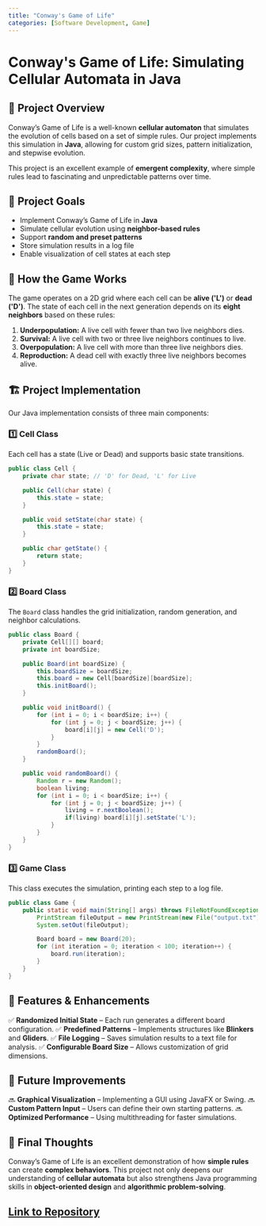```yaml
---
title: "Conway's Game of Life"
categories: [Software Development, Game]
---
```


# Conway's Game of Life: Simulating Cellular Automata in Java

## 🔬 **Project Overview**

Conway’s Game of Life is a well-known **cellular automaton** that simulates the evolution of cells based on a set of simple rules. Our project implements this simulation in **Java**, allowing for custom grid sizes, pattern initialization, and stepwise evolution.

This project is an excellent example of **emergent complexity**, where simple rules lead to fascinating and unpredictable patterns over time.

## 🎯 **Project Goals**

- Implement Conway’s Game of Life in **Java**
- Simulate cellular evolution using **neighbor-based rules**
- Support **random and preset patterns**
- Store simulation results in a log file
- Enable visualization of cell states at each step

## 🧬 **How the Game Works**

The game operates on a 2D grid where each cell can be **alive ('L')** or **dead ('D')**. The state of each cell in the next generation depends on its **eight neighbors** based on these rules:

1. **Underpopulation:** A live cell with fewer than two live neighbors dies.
2. **Survival:** A live cell with two or three live neighbors continues to live.
3. **Overpopulation:** A live cell with more than three live neighbors dies.
4. **Reproduction:** A dead cell with exactly three live neighbors becomes alive.

## 🏗 **Project Implementation**

Our Java implementation consists of three main components:

### 1️⃣ **Cell Class**

Each cell has a state (Live or Dead) and supports basic state transitions.

```java
public class Cell {
    private char state; // 'D' for Dead, 'L' for Live

    public Cell(char state) {
        this.state = state;
    }

    public void setState(char state) {
        this.state = state;
    }

    public char getState() {
        return state;
    }
}
```

### 2️⃣ **Board Class**

The `Board` class handles the grid initialization, random generation, and neighbor calculations.

```java
public class Board {
    private Cell[][] board;
    private int boardSize;

    public Board(int boardSize) {
        this.boardSize = boardSize;
        this.board = new Cell[boardSize][boardSize];
        this.initBoard();
    }

    public void initBoard() {
        for (int i = 0; i < boardSize; i++) {
            for (int j = 0; j < boardSize; j++) {
                board[i][j] = new Cell('D');
            }
        }
        randomBoard();
    }

    public void randomBoard() {
        Random r = new Random();
        boolean living;
        for (int i = 0; i < boardSize; i++) {
            for (int j = 0; j < boardSize; j++) {
                living = r.nextBoolean();
                if(living) board[i][j].setState('L');
            }
        }
    }
}
```

### 3️⃣ **Game Class**

This class executes the simulation, printing each step to a log file.

```java
public class Game {
    public static void main(String[] args) throws FileNotFoundException {
        PrintStream fileOutput = new PrintStream(new File("output.txt"));
        System.setOut(fileOutput);

        Board board = new Board(20);
        for (int iteration = 0; iteration < 100; iteration++) {
            board.run(iteration);
        }
    }
}
```

## 🌟 **Features & Enhancements**

✅ **Randomized Initial State** – Each run generates a different board configuration.
✅ **Predefined Patterns** – Implements structures like **Blinkers** and **Gliders**.
✅ **File Logging** – Saves simulation results to a text file for analysis.
✅ **Configurable Board Size** – Allows customization of grid dimensions.

## 🔮 **Future Improvements**

🔜 **Graphical Visualization** – Implementing a GUI using JavaFX or Swing.
🔜 **Custom Pattern Input** – Users can define their own starting patterns.
🔜 **Optimized Performance** – Using multithreading for faster simulations.

## 🏁 **Final Thoughts**

Conway’s Game of Life is an excellent demonstration of how **simple rules** can create **complex behaviors**. This project not only deepens our understanding of **cellular automata** but also strengthens Java programming skills in **object-oriented design** and **algorithmic problem-solving**.

## [Link to Repository](https://github.com/Purinat33/Conway/blob/master/src/com/example/demo/Game.java)
